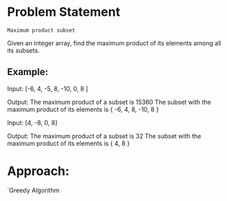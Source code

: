 # Problem Statement 
`Maximum product subset`

Given an integer array, find the maximum product of its elements among all its subsets.

## Example:


Input: [-6, 4, -5, 8, -10, 0, 8 ]

Output: The maximum product of a subset is 15360
The subset with the maximum product of its elements is { -6, 4, 8, -10, 8 }
 
 
Input: [4, -8, 0, 8]
 
Output: The maximum product of a subset is 32 
The subset with the maximum product of its elements is { 4, 8 }


# Approach:

`Greedy Algorithm
